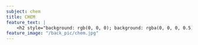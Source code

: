 ```yaml
---
subject: chem
title: CHEM
feature_text: |
    <h2 style="background: rgb(0, 0, 0); background: rgba(0, 0, 0, 0.5); color: #f1f1f1; padding: 10px;">CHEM</h2>
feature_image: "/back_pic/chem.jpg"
---
```

